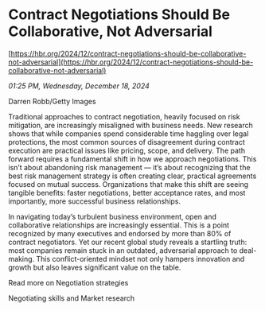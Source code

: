 # Contract Negotiations Should Be Collaborative, Not Adversarial

[https://hbr.org/2024/12/contract-negotiations-should-be-collaborative-not-adversarial](https://hbr.org/2024/12/contract-negotiations-should-be-collaborative-not-adversarial)

*01:25 PM, Wednesday, December 18, 2024*

Darren Robb/Getty Images

Traditional approaches to contract negotiation, heavily focused on risk mitigation, are increasingly misaligned with business needs. New research shows that while companies spend considerable time haggling over legal protections, the most common sources of disagreement during contract execution are practical issues like pricing, scope, and delivery. The path forward requires a fundamental shift in how we approach negotiations. This isn’t about abandoning risk management — it’s about recognizing that the best risk management strategy is often creating clear, practical agreements focused on mutual success. Organizations that make this shift are seeing tangible benefits: faster negotiations, better acceptance rates, and most importantly, more successful business relationships.

In navigating today’s turbulent business environment, open and collaborative relationships are increasingly essential. This is a point recognized by many executives and endorsed by more than 80% of contract negotiators. Yet our recent global study reveals a startling truth: most companies remain stuck in an outdated, adversarial approach to deal-making. This conflict-oriented mindset not only hampers innovation and growth but also leaves significant value on the table.

Read more on Negotiation strategies

Negotiating skills and Market research

